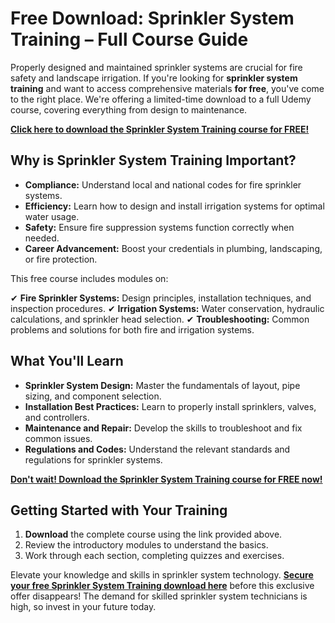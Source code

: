 # Free Download: Sprinkler System Training – Full Course Guide

Properly designed and maintained sprinkler systems are crucial for fire safety and landscape irrigation. If you're looking for **sprinkler system training** and want to access comprehensive materials **for free**, you've come to the right place. We're offering a limited-time download to a full Udemy course, covering everything from design to maintenance.

[**Click here to download the Sprinkler System Training course for FREE!**](https://udemywork.com/sprinkler-system-training)

## Why is Sprinkler System Training Important?

*   **Compliance:** Understand local and national codes for fire sprinkler systems.
*   **Efficiency:** Learn how to design and install irrigation systems for optimal water usage.
*   **Safety:** Ensure fire suppression systems function correctly when needed.
*   **Career Advancement:** Boost your credentials in plumbing, landscaping, or fire protection.

This free course includes modules on:

✔ **Fire Sprinkler Systems:** Design principles, installation techniques, and inspection procedures.
✔ **Irrigation Systems:** Water conservation, hydraulic calculations, and sprinkler head selection.
✔ **Troubleshooting:** Common problems and solutions for both fire and irrigation systems.

## What You'll Learn

*   **Sprinkler System Design:** Master the fundamentals of layout, pipe sizing, and component selection.
*   **Installation Best Practices:** Learn to properly install sprinklers, valves, and controllers.
*   **Maintenance and Repair:** Develop the skills to troubleshoot and fix common issues.
*   **Regulations and Codes:** Understand the relevant standards and regulations for sprinkler systems.

[**Don't wait! Download the Sprinkler System Training course for FREE now!**](https://udemywork.com/sprinkler-system-training)

## Getting Started with Your Training

1.  **Download** the complete course using the link provided above.
2.  Review the introductory modules to understand the basics.
3.  Work through each section, completing quizzes and exercises.

Elevate your knowledge and skills in sprinkler system technology. **[Secure your free Sprinkler System Training download here](https://udemywork.com/sprinkler-system-training)** before this exclusive offer disappears! The demand for skilled sprinkler system technicians is high, so invest in your future today.
